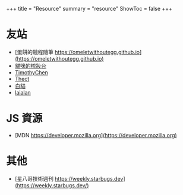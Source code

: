 +++
title = "Resource"
summary = "resource"
ShowToc = false
+++

# 友站
* [蛋餅的競程隨筆 https://omeletwithoutegg.github.io](https://omeletwithoutegg.github.io)  
* [貓咪的梳妝台](https://blog.mikuc.at/)
* [TimothyChen](https://blog.timothychen.tk/)
* [Thect](https://thect.cc)
* [白貓](https://whitecat.tk)
* [laialan](https://hackmd.io/@alanlai/Byh58hzIY/%2F_iosUGcpQ6KtWQuch0ApFw)

# JS 資源
* [MDN https://developer.mozilla.org](https://developer.mozilla.org)  

# 其他
* [星八哥技術週刊 https://weekly.starbugs.dev](https://weekly.starbugs.dev/)

